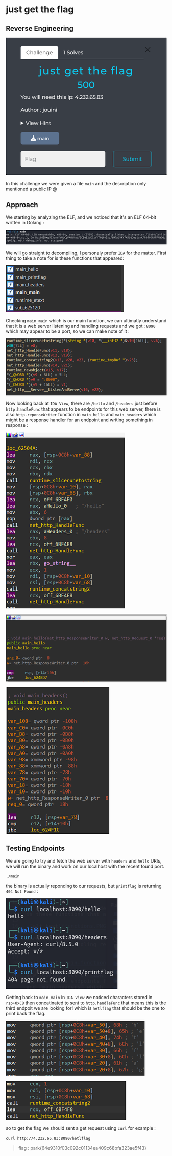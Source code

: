 # just get the flag
## Reverse Engineering

![alt text](screenshot.PNG)

In this challenge we were given a file `main` and the description only mentioned a public IP @

## Approach

We starting by analyzing the ELF, and we noticed that it's an ELF 64-bit written in Golang : 

![alt text](file-analysis.PNG)

We will go straight to decompiling, I personaly prefer `IDA` for the matter. First thing to take a note for is these functions that appeared: 

![alt text](functions.PNG)

Checking `main_main` which is our main function, we can ultimatly understand that it is a web server listening and handling requests and we got `:8090` which may appear to be a port, so we can make note of it :

![alt text](main-function.PNG)

Now looking back at `IDA View`, there are `/hello` and `/headers` just before `http.handleFunc` that appears to be endpoints for this web server, there is also `http.reponseWriter` function in `main_hello` and `main_headers` which might be a response handler for an endpoint and writing something in response : 

![alt text](handlers.PNG)

![alt text](hello-function.PNG)

![alt text](headers-function.PNG)

## Testing Endpoints

We are going to try and fetch the web server with `headers` and `hello` URIs, we will run the binary and work on our localhost with the recent found port.

```sh
./main
```

the binary is actually reponding to our requests, but `printflag` is returning `404 Not Found` :

![alt text](curls.PNG)

Getting back to `main_main` in `IDA View` we noticed characters stored in `rsp+0xC8` then concatinated to sent to `http.handleFunc` that means this is the third endpoit we are looking for! which is `hetlflag` that should be the one to print back the flag. 

![alt text](flag-endpoint.PNG)

![alt text](flag-handler.PNG)

so to get the flag we should sent a get request using `curl` for example :

```sh
curl http://4.232.65.83:8090/hetlflag
```

> flag : park{64e9310f03c092c01134ea409c68bfa323ae5f43}



